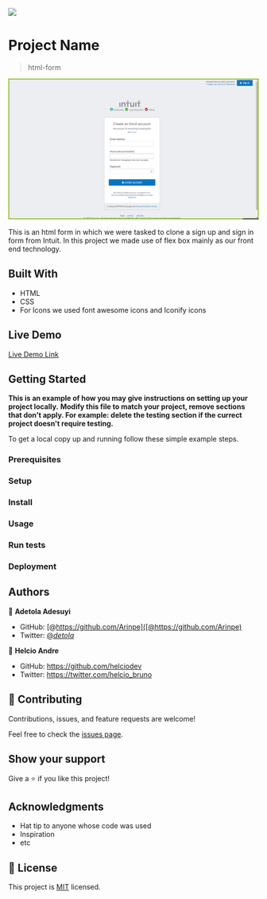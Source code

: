 ![](https://img.shields.io/badge/Microverse-blueviolet)

# Project Name

> html-form

![screenshot](https://github.com/Arinpe/html-forms/blob/feature-branch/images/html-form-sceenshot.png
)

This is an html form in which we were tasked to clone a sign up and sign in form from Intuit. In this project we made use of flex box mainly as our front end technology. 

## Built With

- HTML
- CSS
- For Icons we used font awesome icons and Iconify icons

## Live Demo

[Live Demo Link](https://rawcdn.githack.com/Arinpe/html-forms/cffd7badb8a5732a55731aea93c673d40f0fef81/index.html)

## Getting Started

**This is an example of how you may give instructions on setting up your project locally.**
**Modify this file to match your project, remove sections that don't apply. For example: delete the testing section if the currect project doesn't require testing.**

To get a local copy up and running follow these simple example steps.

### Prerequisites

### Setup

### Install

### Usage

### Run tests

### Deployment

## Authors

👤 **Adetola Adesuyi**

- GitHub: [@https://github.com/Arinpe]([@https://github.com/Arinpe)
- Twitter: [@_detola_](https://twitter.com/_detola_)

👤 **Helcio Andre**

- GitHub: [https://github.com/helciodev
](https://github.com/helciodev
)
- Twitter: [https://twitter.com/helcio_bruno
](https://twitter.com/helcio_bruno
)

## 🤝 Contributing

Contributions, issues, and feature requests are welcome!

Feel free to check the [issues page](issues/).

## Show your support

Give a ⭐️ if you like this project!

## Acknowledgments

- Hat tip to anyone whose code was used
- Inspiration
- etc

## 📝 License

This project is [MIT](lic.url) licensed.
